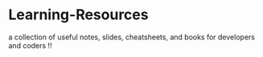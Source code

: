 # Learning-Resources
a collection of useful notes, slides, cheatsheets, and books for developers and coders !!
